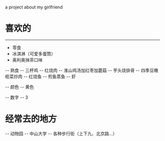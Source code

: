 a project about my girlfriend

# 喜欢的
-------------

- 零食
 - 冰淇淋（可爱多蛋筒）
 - 奥利奥抹茶口味 

-- 熟食
  -- 三杯鸡
  -- 红烧肉
  -- 淮山鸡汤加红枣加蘑菇
  -- 芋头烧排骨
  -- 四季豆橄榄菜炒肉
  -- 红烧鱼
  -- 煎鱼蒸鱼
  -- 虾

-- 颜色
  -- 黄色

-- 数字
  -- 3

# 经常去的地方

-- 动物园
-- 中山大学
-- 各种步行街（上下九、北京路...）


